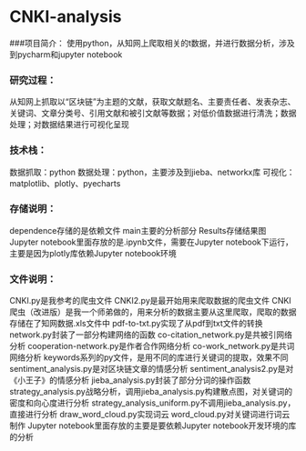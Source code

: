 # CNKI-analysis
###项目简介：
使用python，从知网上爬取相关的t数据，并进行数据分析，涉及到pycharm和jupyter notebook

### 研究过程：
从知网上抓取以“区块链”为主题的文献，获取文献题名、主要责任者、发表杂志、关键词、文章分类号、引用文献和被引文献等数据；对低价值数据进行清洗；数据处理；对数据结果进行可视化呈现

### 技术栈：
数据抓取：python
数据处理：python，主要涉及到jieba、networkx库
可视化：matplotlib、plotly、pyecharts

### 存储说明：
dependence存储的是依赖文件
main主要的分析部分
Results存储结果图
Jupyter notebook里面存放的是.ipynb文件，需要在Jupyter notebook下运行，主要是因为plotly库依赖Jupyter notebook环境

### 文件说明：
CNKI.py是我参考的爬虫文件
CNKI2.py是最开始用来爬取数据的爬虫文件
CNKI爬虫（改进版）是我一个师弟做的，用来分析的数据主要从这里爬取，爬取的数据存储在了知网数据.xls文件中
pdf-to-txt.py实现了从pdf到txt文件的转换
network.py封装了一部分构建网络的函数
co-citation_network.py是共被引网络分析
cooperation-network.py是作者合作网络分析
co-work_network.py是共词网络分析
keywords系列的py文件，是用不同的库进行关键词的提取，效果不同
sentiment_analysis.py是对区块链文章的情感分析
sentiment_analysis2.py是对《小王子》的情感分析
jieba_analysis.py封装了部分分词的操作函数
strategy_analysis.py战略分析，调用jieba_analysis.py构建散点图，对关键词的密度和向心度进行分析
strategy_analysis_uniform.py不调用jieba_analysis.py，直接进行分析
draw_word_cloud.py实现词云
word_cloud.py对关键词进行词云制作
Jupyter notebook里面存放的主要是要依赖Jupyter notebook开发环境的库的分析
